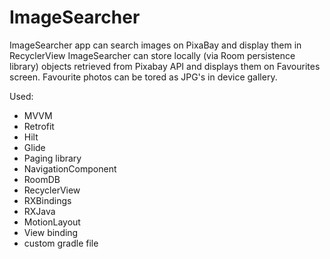 # ImageSearcher

ImageSearcher app can search images on PixaBay and display them in RecyclerView
ImageSearcher can store locally (via Room persistence library) objects retrieved from Pixabay API and displays them on Favourites screen. 
Favourite photos can be tored as JPG's in device gallery.

Used: 
- MVVM 
- Retrofit
- Hilt
- Glide
- Paging library
- NavigationComponent
- RoomDB
- RecyclerView
- RXBindings 
- RXJava
- MotionLayout
- View binding
- custom gradle file
